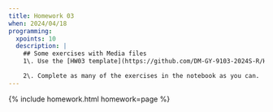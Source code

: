 ```yaml
---
title: Homework 03
when: 2024/04/18
programming:
  xpoints: 10
  description: |
    ## Some exercises with Media files
    1\. Use the [HW03 template](https://github.com/DM-GY-9103-2024S-R/HW03) to start a repository in your organization's GitHub space. It should be named HW03. Open the notebook file using GitHub Codespaces to continue the exercises.

    2\. Complete as many of the exercises in the notebook as you can.
---
```

{% include homework.html homework=page %}
